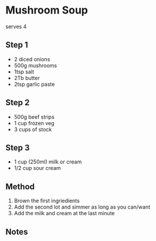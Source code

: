 # Mushroom Soup

serves 4

## Step 1

* 2 diced onions
* 500g mushrooms
* 1tsp salt
* 2Tb butter
* 2tsp garlic paste

## Step 2

* 500g beef strips
* 1 cup frozen veg
* 3 cups of stock

## Step 3

* 1 cup (250ml) milk or cream
* 1/2 cup sour cream


## Method
1. Brown the first ingriedients
2. Add the second lot and simmer as long as you can/want
3. Add the milk and cream at the last minute


## Notes